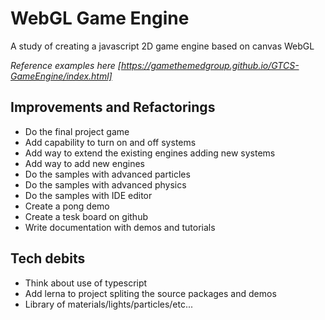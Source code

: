 # WebGL Game Engine

A study of creating a javascript 2D game engine based on canvas WebGL

_Reference examples here [https://gamethemedgroup.github.io/GTCS-GameEngine/index.html]_

## Improvements and Refactorings

* Do the final project game
* Add capability to turn on and off systems
* Add way to extend the existing engines adding new systems
* Add way to add new engines
* Do the samples with advanced particles
* Do the samples with advanced physics
* Do the samples with IDE editor
* Create a pong demo
* Create a tesk board on github
* Write documentation with demos and tutorials

## Tech debits

* Think about use of typescript
* Add lerna to project spliting the source packages and demos
* Library of materials/lights/particles/etc...
